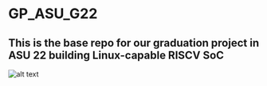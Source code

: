 # GP_ASU_G22
## This is the base repo for our graduation project in ASU 22 building Linux-capable RISCV SoC
![alt text](https://github.com/MohamedAliYounis/ASU_GP22/blob/OpenPiton_AlexCore_ASU_Edition/tile.jpg?raw=true)
